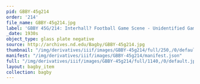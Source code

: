 ```yaml
---
pid: GBBY-45g214
order: '214'
file_name: GBBY-45g214.jpg
label: 'GBBY 45G/214: Interhall? Football Game Scene - Unidentified Game - c1930s'
_date: 1930s
object_type: glass plate negative
source: http://archives.nd.edu/Bagby/GBBY-45g214.jpg
thumbnail: "/img/derivatives/iiif/images/GBBY-45g214/full/250,/0/default.jpg"
manifest: "/img/derivatives/iiif/images/GBBY-45g214/manifest.json"
full: "/img/derivatives/iiif/images/GBBY-45g214/full/1140,/0/default.jpg"
layout: bagby_item
collection: bagby
---
```

